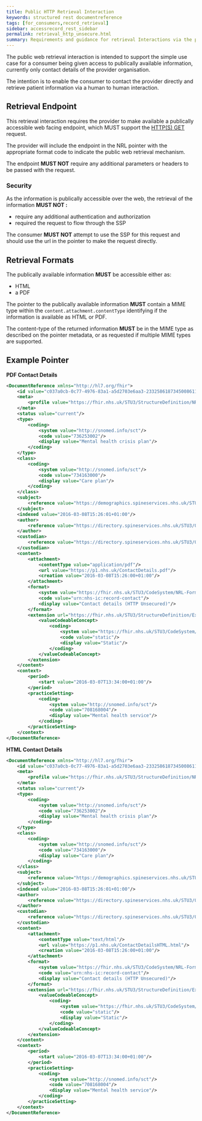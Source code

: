 ```yaml
---
title: Public HTTP Retrieval Interaction
keywords: structured rest documentreference
tags: [for_consumers,record_retrieval]
sidebar: accessrecord_rest_sidebar
permalink: retrieval_http_unsecure.html
summary: Requirements and guidance for retrieval Interactions via the public web.
---
```


The public web retrieval interaction is intended to support the simple use case for a consumer being given access to publically available information, currently only contact details of the provider organisation.

The intention is to enable the consumer to contact the provider directly and retrieve patient information via a human to human interaction.


## Retrieval Endpoint

This retrieval interaction requires the provider to make available a publically accessible web facing endpoint, which MUST support the [HTTP(S) GET](https://www.w3.org/Protocols/rfc2616/rfc2616-sec9.html#sec9.3) request.

The provider will include the endpoint in the NRL pointer with the appropriate format code to indicate the public web retrieval mechanism.

The endpoint **MUST NOT** require any additional parameters or headers to be passed with the request.


### Security

As the information is publically accessible over the web, the retrieval of the information **MUST NOT :**
- require any additional authentication and authorization
- required the request to flow through the SSP

The consumer **MUST NOT** attempt to use the SSP for this request and should use the url in the pointer to make the request directly.


## Retrieval Formats

The publically available information **MUST** be accessible either as:

- HTML
- a PDF

The pointer to the publically available information **MUST** contain a MIME type within the `content.attachment.contentType` identifying if the information is available as HTML or PDF.

The content-type of the returned information **MUST** be in the MIME type as described on the pointer metadata, or as requested if multiple MIME types are supported.


## Example Pointer

**PDF Contact Details**

```xml
<DocumentReference xmlns="http://hl7.org/fhir">
    <id value="c037a0cb-0c77-4976-83a1-a5d2703e6aa3-23325861873450086113"/>
    <meta>
        <profile value="https://fhir.nhs.uk/STU3/StructureDefinition/NRL-DocumentReference-1"/>
    </meta>
    <status value="current"/>
    <type>
        <coding>
            <system value="http://snomed.info/sct"/>
            <code value="736253002"/>
            <display value="Mental health crisis plan"/>
        </coding>
    </type>
    <class>
        <coding>
            <system value="http://snomed.info/sct"/>
            <code value="734163000"/>
            <display value="Care plan"/>
        </coding>
    </class>
    <subject>
        <reference value="https://demographics.spineservices.nhs.uk/STU3/Patient/9876543210"/>
    </subject>
    <indexed value="2016-03-08T15:26:01+01:00"/>
    <author>
        <reference value="https://directory.spineservices.nhs.uk/STU3/Organization/RGD"/>
    </author>
    <custodian>
        <reference value="https://directory.spineservices.nhs.uk/STU3/Organization/RR8"/>
    </custodian>
    <content>
        <attachment>
            <contentType value="application/pdf"/>
            <url value="https://p1.nhs.uk/ContactDetails.pdf"/>
            <creation value="2016-03-08T15:26:00+01:00"/>
        </attachment>
        <format>
            <system value="https://fhir.nhs.uk/STU3/CodeSystem/NRL-FormatCode-1"/>
            <code value="urn:nhs-ic:record-contact"/>
            <display value="Contact details (HTTP Unsecured)"/>
        </format>
        <extension url="https://fhir.nhs.uk/STU3/StructureDefinition/Extension-NRL-ContentStability-1">
            <valueCodeableConcept>
                <coding>
                    <system value="https://fhir.nhs.uk/STU3/CodeSystem/NRL-ContentStability-1"/>
                    <code value="static"/>
                    <display value="Static"/>
                </coding>
            </valueCodeableConcept>
        </extension>
    </content>
    <context>
        <period>
            <start value="2016-03-07T13:34:00+01:00"/>
        </period>
        <practiceSetting>
            <coding>
                <system value="http://snomed.info/sct"/>
                <code value="708168004"/>
                <display value="Mental health service"/>
            </coding>
        </practiceSetting>
    </context>
</DocumentReference>
```



**HTML Contact Details**

```xml
<DocumentReference xmlns="http://hl7.org/fhir">
    <id value="c037a0cb-0c77-4976-83a1-a5d2703e6aa3-23325861873450086113"/>
    <meta>
        <profile value="https://fhir.nhs.uk/STU3/StructureDefinition/NRL-DocumentReference-1"/>
    </meta>
    <status value="current"/>
    <type>
        <coding>
            <system value="http://snomed.info/sct"/>
            <code value="736253002"/>
            <display value="Mental health crisis plan"/>
        </coding>
    </type>
    <class>
        <coding>
            <system value="http://snomed.info/sct"/>
            <code value="734163000"/>
            <display value="Care plan"/>
        </coding>
    </class>
    <subject>
        <reference value="https://demographics.spineservices.nhs.uk/STU3/Patient/9876543210"/>
    </subject>
    <indexed value="2016-03-08T15:26:01+01:00"/>
    <author>
        <reference value="https://directory.spineservices.nhs.uk/STU3/Organization/RGD"/>
    </author>
    <custodian>
        <reference value="https://directory.spineservices.nhs.uk/STU3/Organization/RR8"/>
    </custodian>
    <content>
        <attachment>
            <contentType value="text/html"/>
            <url value="https://p1.nhs.uk/ContactDetailsHTML.html"/>
            <creation value="2016-03-08T15:26:00+01:00"/>
        </attachment>
        <format>
            <system value="https://fhir.nhs.uk/STU3/CodeSystem/NRL-FormatCode-1"/>
            <code value="urn:nhs-ic:record-contact"/>
            <display value="Contact details (HTTP Unsecured)"/>
        </format>
        <extension url="https://fhir.nhs.uk/STU3/StructureDefinition/Extension-NRL-ContentStability-1">
            <valueCodeableConcept>
                <coding>
                    <system value="https://fhir.nhs.uk/STU3/CodeSystem/NRL-ContentStability-1"/>
                    <code value="static"/>
                    <display value="Static"/>
                </coding>
            </valueCodeableConcept>
        </extension>
    </content>
    <context>
        <period>
            <start value="2016-03-07T13:34:00+01:00"/>
        </period>
        <practiceSetting>
            <coding>
                <system value="http://snomed.info/sct"/>
                <code value="708168004"/>
                <display value="Mental health service"/>
            </coding>
        </practiceSetting>
    </context>
</DocumentReference>
```

